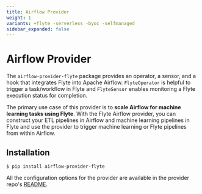 ```yaml
---
title: Airflow Provider
weight: 1
variants: +flyte -serverless -byoc -selfmanaged
sidebar_expanded: false
---
```


# Airflow Provider

The `airflow-provider-flyte` package provides an operator, a sensor, and a hook that integrates Flyte into Apache Airflow.
`FlyteOperator` is helpful to trigger a task/workflow in Flyte and `FlyteSensor` enables monitoring a Flyte execution status for completion.

The primary use case of this provider is to **scale Airflow for machine learning tasks using Flyte**.
With the Flyte Airflow provider, you can construct your ETL pipelines in Airflow and machine learning pipelines in Flyte
and use the provider to trigger machine learning or Flyte pipelines from within Airflow.

## Installation

```shell
$ pip install airflow-provider-flyte
```

All the configuration options for the provider are available in the provider repo's [README](https://github.com/flyteorg/airflow-provider-flyte#readme).


